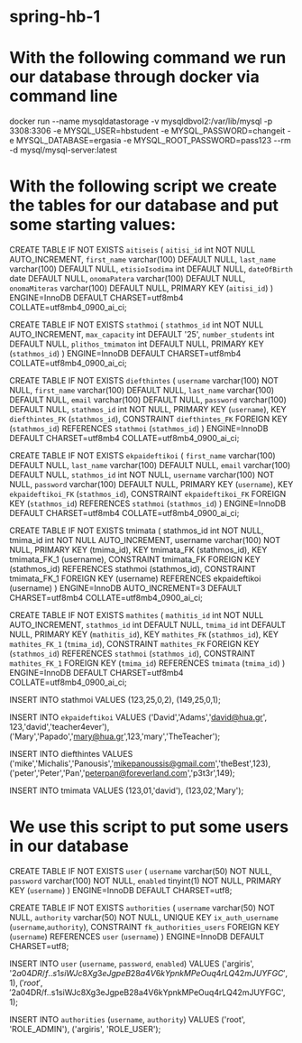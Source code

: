 # spring-hb-1

# With the following command we run our database through docker via command line

docker run --name mysqldatastorage -v mysqldbvol2:/var/lib/mysql -p 3308:3306 -e MYSQL_USER=hbstudent -e MYSQL_PASSWORD=changeit -e MYSQL_DATABASE=ergasia -e MYSQL_ROOT_PASSWORD=pass123 --rm -d mysql/mysql-server:latest

# With the following script we create the tables for our database and put some starting values:

CREATE TABLE IF NOT EXISTS `aitiseis` (
  `aitisi_id` int NOT NULL AUTO_INCREMENT,
  `first_name` varchar(100) DEFAULT NULL,
  `last_name` varchar(100) DEFAULT NULL,
  `etisioIsodima` int DEFAULT NULL,
  `dateOfBirth` date DEFAULT NULL,
  `onomaPatera` varchar(100) DEFAULT NULL,
  `onomaMiteras` varchar(100) DEFAULT NULL,
  PRIMARY KEY (`aitisi_id`)
) ENGINE=InnoDB DEFAULT CHARSET=utf8mb4 COLLATE=utf8mb4_0900_ai_ci;

CREATE TABLE IF NOT EXISTS `stathmoi` (
  `stathmos_id` int NOT NULL AUTO_INCREMENT,
  `max_capacity` int DEFAULT '25',
  `number_students` int DEFAULT NULL,
  `plithos_tmimaton` int DEFAULT NULL,
  PRIMARY KEY (`stathmos_id`)
) ENGINE=InnoDB DEFAULT CHARSET=utf8mb4 COLLATE=utf8mb4_0900_ai_ci;

CREATE TABLE IF NOT EXISTS `diefthintes` (
  `username` varchar(100) NOT NULL,
  `first_name` varchar(100) DEFAULT NULL,
  `last_name` varchar(100) DEFAULT NULL,
  `email` varchar(100) DEFAULT NULL,
  `password` varchar(100) DEFAULT NULL,
  `stathmos_id` int NOT NULL,
  PRIMARY KEY (`username`),
  KEY `diefthintes_FK` (`stathmos_id`),
  CONSTRAINT `diefthintes_FK` FOREIGN KEY (`stathmos_id`) REFERENCES `stathmoi` (`stathmos_id`)
) ENGINE=InnoDB DEFAULT CHARSET=utf8mb4 COLLATE=utf8mb4_0900_ai_ci;


CREATE TABLE IF NOT EXISTS `ekpaideftikoi` (
  `first_name` varchar(100) DEFAULT NULL,
  `last_name` varchar(100) DEFAULT NULL,
  `email` varchar(100) DEFAULT NULL,
  `stathmos_id` int NOT NULL,
  `username` varchar(100) NOT NULL,
  `password` varchar(100) DEFAULT NULL,
  PRIMARY KEY (`username`),
  KEY `ekpaideftikoi_FK` (`stathmos_id`),
  CONSTRAINT `ekpaideftikoi_FK` FOREIGN KEY (`stathmos_id`) REFERENCES `stathmoi` (`stathmos_id`)
) ENGINE=InnoDB DEFAULT CHARSET=utf8mb4 COLLATE=utf8mb4_0900_ai_ci;

CREATE TABLE IF NOT EXISTS tmimata (
  stathmos_id int NOT NULL,
  tmima_id int NOT NULL AUTO_INCREMENT,
  username varchar(100) NOT NULL,
  PRIMARY KEY (tmima_id),
  KEY tmimata_FK (stathmos_id),
  KEY tmimata_FK_1 (username),
  CONSTRAINT tmimata_FK FOREIGN KEY (stathmos_id) REFERENCES stathmoi (stathmos_id),
  CONSTRAINT tmimata_FK_1 FOREIGN KEY (username) REFERENCES ekpaideftikoi (username)
) ENGINE=InnoDB AUTO_INCREMENT=3 DEFAULT CHARSET=utf8mb4 COLLATE=utf8mb4_0900_ai_ci;

CREATE TABLE IF NOT EXISTS `mathites` (
  `mathitis_id` int NOT NULL AUTO_INCREMENT,
  `stathmos_id` int DEFAULT NULL,
  `tmima_id` int DEFAULT NULL,
  PRIMARY KEY (`mathitis_id`),
  KEY `mathites_FK` (`stathmos_id`),
  KEY `mathites_FK_1` (`tmima_id`),
  CONSTRAINT `mathites_FK` FOREIGN KEY (`stathmos_id`) REFERENCES `stathmoi` (`stathmos_id`),
  CONSTRAINT `mathites_FK_1` FOREIGN KEY (`tmima_id`) REFERENCES `tmimata` (`tmima_id`)
) ENGINE=InnoDB DEFAULT CHARSET=utf8mb4 COLLATE=utf8mb4_0900_ai_ci;

INSERT INTO stathmoi VALUES
(123,25,0,2),
(149,25,0,1);

INSERT INTO `ekpaideftikoi` VALUES
('David','Adams','david@hua.gr', 123,'david','teacher4ever'),
('Mary','Papado','mary@hua.gr',123,'mary','TheTeacher');

INSERT INTO diefthintes VALUES
('mike','Michalis','Panousis','mikepanoussis@gmail.com','theBest',123),
('peter','Peter','Pan','peterpan@foreverland.com','p3t3r',149);

INSERT INTO tmimata VALUES
(123,01,'david'),
(123,02,'Mary');

# We use this script to put some users in our database

CREATE TABLE IF NOT EXISTS `user` (
 `username` varchar(50) NOT NULL,
 `password` varchar(100) NOT NULL,
 `enabled` tinyint(1) NOT NULL,
 PRIMARY KEY (`username`)
) ENGINE=InnoDB DEFAULT CHARSET=utf8;




CREATE TABLE IF NOT EXISTS `authorities` (
 `username` varchar(50) NOT NULL,
 `authority` varchar(50) NOT NULL,
 UNIQUE KEY `ix_auth_username` (`username`,`authority`),
 CONSTRAINT `fk_authorities_users` FOREIGN KEY (`username`) REFERENCES `user` (`username`)
) ENGINE=InnoDB DEFAULT CHARSET=utf8;



INSERT INTO `user` (`username`, `password`, `enabled`) VALUES
   ('argiris', '$2a$04$DR/f..s1siWJc8Xg3eJgpeB28a4V6kYpnkMPeOuq4rLQ42mJUYFGC', 1),
   ('root', '$2a$04$DR/f..s1siWJc8Xg3eJgpeB28a4V6kYpnkMPeOuq4rLQ42mJUYFGC', 1);

INSERT INTO `authorities` (`username`, `authority`) VALUES
   ('root', 'ROLE_ADMIN'),
   ('argiris', 'ROLE_USER');




